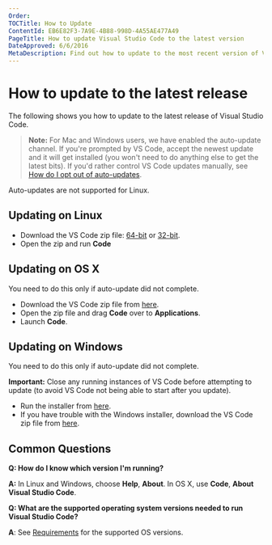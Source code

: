 ```yaml
---
Order:
TOCTitle: How to Update
ContentId: EB6E82F3-7A9E-4B88-998D-4A55AE477A49
PageTitle: How to update Visual Studio Code to the latest version
DateApproved: 6/6/2016
MetaDescription: Find out how to update to the most recent version of Visual Studio Code – an evolved Code editing experience on Mac OS X, Linux and Windows.
---
```


# How to update to the latest release

The following shows you how to update to the latest release of Visual Studio Code.

>**Note:** For Mac and Windows users, we have enabled the auto-update channel. If you're prompted by VS Code, accept the newest update and it will get installed (you won't need to do anything else to get the latest bits). If you'd rather control VS Code updates manually, see [How do I opt out of auto-updates](/docs/supporting/faq.md#how-do-i-opt-out-of-vs-code-autoupdates).

Auto-updates are not supported for Linux.

## Updating on Linux

* Download the VS Code zip file: [64-bit](https://go.microsoft.com/fwlink/?LinkID=534108) or [32-bit](https://go.microsoft.com/fwlink/?LinkID=615206).
* Open the zip and run **Code**

## Updating on OS X

You need to do this only if auto-update did not complete.

* Download the VS Code zip file from [here](https://go.microsoft.com/fwlink/?LinkID=534106).
* Open the zip file and drag **Code** over to **Applications**.
* Launch **Code**.

## Updating on Windows

You need to do this only if auto-update did not complete.

**Important:** Close any running instances of VS Code before attempting to update (to avoid VS Code not being able to start after you update).

* Run the installer from [here](https://go.microsoft.com/fwlink/?LinkID=534107).
* If you have trouble with the Windows installer, download the VS Code zip file from [here](https://go.microsoft.com/fwlink/?LinkID=615207).

## Common Questions

**Q: How do I know which version I'm running?**

**A:** In Linux and Windows, choose **Help**, **About**. In OS X, use **Code**, **About Visual Studio Code**.


**Q: What are the supported operating system versions needed to run Visual Studio Code?**

**A**: See [Requirements](requirements) for the supported OS versions.

